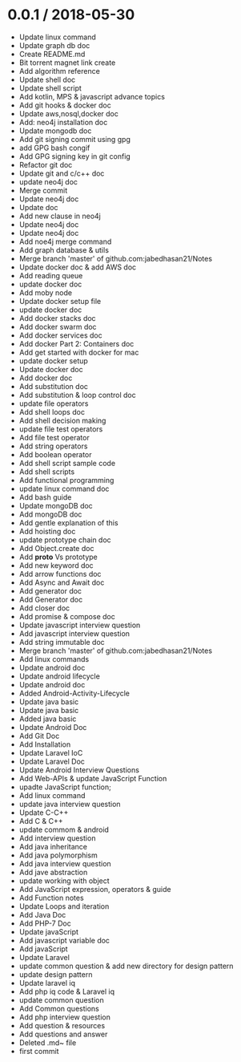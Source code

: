
0.0.1 / 2018-05-30
==================

  * Update linux command
  * Update graph db doc
  * Create README.md
  * Bit torrent magnet link create
  * Add algorithm reference
  * Update shell doc
  * Update shell script
  * Add kotlin, MPS & javascript advance topics
  * Add git hooks & docker doc
  * Update aws,nosql,docker doc
  * Add: neo4j installation doc
  * Update mongodb doc
  * Add git signing commit using gpg
  * add GPG bash congif
  * Add GPG signing key in git config
  * Refactor git doc
  * Update git and c/c++ doc
  * update neo4j doc
  * Merge commit
  * Update neo4j doc
  * Update doc
  * Add new clause in neo4j
  * Update neo4j doc
  * Update neo4j doc
  * Add noe4j merge command
  * Add graph database & utils
  * Merge branch 'master' of github.com:jabedhasan21/Notes
  * Update docker doc & add AWS doc
  * Add reading queue
  * update docker doc
  * Add moby node
  * Update docker setup file
  * update docker doc
  * Add docker stacks doc
  * Add docker swarm doc
  * Add docker services doc
  * Add docker Part 2: Containers doc
  * Add get started with docker for mac
  * update docker setup
  * Update docker doc
  * Add docker doc
  * Add substitution doc
  * Add substitution & loop control doc
  * update file operators
  * Add shell loops doc
  * Add shell decision making
  * update file test operators
  * Add file test operator
  * Add string operators
  * Add boolean operator
  * Add shell script sample code
  * Add shell scripts
  * Add functional programming
  * update linux command doc
  * Add bash guide
  * Update mongoDB doc
  * Add mongoDB doc
  * Add gentle explanation of this
  * Add hoisting doc
  * update prototype chain doc
  * Add Object.create doc
  * Add __proto__ Vs prototype
  * Add new keyword doc
  * Add arrow functions doc
  * Add Async and Await doc
  * Add generator doc
  * Add Generator doc
  * Add closer doc
  * Add promise & compose doc
  * Update javascript interview question
  * Add javascript interview question
  * Add string immutable doc
  * Merge branch 'master' of github.com:jabedhasan21/Notes
  * Add linux commands
  * Update android doc
  * Update android lifecycle
  * Update android doc
  * Added Android-Activity-Lifecycle
  * Update java basic
  * Update java basic
  * Added java basic
  * Update Android Doc
  * Add Git Doc
  * Add Installation
  * Update Laravel IoC
  * Update Laravel Doc
  * Update Android Interview Questions
  * Add Web-APIs & update JavaScript Function
  * upadte JavaScript function;
  * Add linux command
  * update java interview question
  * Update C-C++
  * Add C & C++
  * update commom & android
  * Add interview question
  * Add java inheritance
  * Add java polymorphism
  * Add java interview question
  * Add jave abstraction
  * update working with object
  * Add JavaScript expression, operators & guide
  * Add Function notes
  * Update Loops and iteration
  * Add Java Doc
  * Add PHP-7 Doc
  * Update javaScript
  * Add javascript variable doc
  * Add javaScript
  * Update Laravel
  * update common question & add new directory for design pattern
  * update design pattern
  * Update laravel iq
  * Add php iq code & Laravel iq
  * update common question
  * Add Common questions
  * Add php interview question
  * Add question & resources
  * Add questions and answer
  * Deleted .md~ file
  * first commit
